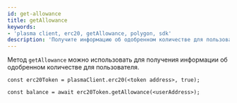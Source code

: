```yaml
---
id: get-allowance
title: getAllowance
keywords:
- 'plasma client, erc20, getAllowance, polygon, sdk'
description: 'Получите информацию об одобренном количестве для пользователя.'
---
```


Метод `getAllowance` можно использовать для получения информации об одобренном количестве для пользователя.

```
const erc20Token = plasmaClient.erc20(<token address>, true);

const balance = await erc20Token.getAllowance(<userAddress>);
```

